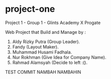 # project-one
Project 1 - Group 1 - Glints Academy X Progate

Web Project that Build and Manage by :

1. Aldy Rizky Putra (Group Leader).
2. Fandy (Layout Maker).
3. Muhammad Husami Fadhala.
4. Nur Rokhman (Give Idea for Company Name).
5. Rahmad Alamsyah (Decide to left :().

TEST COMMIT NAMBAH NAMBAHIN
